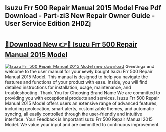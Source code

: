 ## Isuzu Frr 500 Repair Manual 2015 Model Free Pdf Download - Part-zi3 New Repair Owner Guide - User Service Edition 2HDZj

# <h2><a href="http://bc47944.oget.top/?id=Isuzu+Frr+500+Repair+Manual+2015+Model">🔗Download New 👉🔴 Isuzu Frr 500 Repair Manual 2015 Model</a></h2>

[![Isuzu Frr 500 Repair Manual 2015 Model new download](https://i.imgur.com/5g1atiW.png)](http://bc47944.oget.top/?id=Isuzu+Frr+500+Repair+Manual+2015+Model)
Greetings and welcome to the user manual for your newly bought Isuzu Frr 500 Repair Manual 2015 Model. This manual is designed to help you navigate the features and functions of your product with ease. Inside, you will find detailed instructions for installation, usage, maintenance, and troubleshooting. Thank You for Choosing Brand Name We are committed to providing you with exceptional products and services. Isuzu Frr 500 Repair Manual 2015 Model offers users an extensive range of advanced features, including geolocation, smart alerts, customizable themes, and automatic syncing, all easily controlled through the user-friendly and intuitive interface. Your Feedback is Important Isuzu Frr 500 Repair Manual 2015 Model. We value your input and are committed to continuous improvement.
